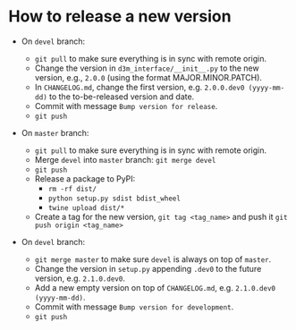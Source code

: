 # How to release a new version

* On `devel` branch:
  * `git pull` to make sure everything is in sync with remote origin.
  * Change the version in `d3m_interface/__init__.py` to the new version, e.g., `2.0.0` (using the format MAJOR.MINOR.PATCH).
  * In `CHANGELOG.md`, change the first version, e.g. `2.0.0.dev0 (yyyy-mm-dd)` to the to-be-released version and date.
  * Commit with message `Bump version for release`.
  * `git push`

* On `master` branch:
  * `git pull` to make sure everything is in sync with remote origin.
  * Merge `devel` into `master` branch: `git merge devel`
  * `git push`
  * Release a package to PyPI:
    * `rm -rf dist/`
    * `python setup.py sdist bdist_wheel`
    * `twine upload dist/*`
  * Create a tag for the new version, `git tag <tag_name>` and push it `git push origin <tag_name>`
  
* On `devel` branch:
  * `git merge master` to make sure `devel` is always on top of `master`.
  * Change the version in `setup.py` appending `.dev0` to the future version, e.g. `2.1.0.dev0`.
  * Add a new empty version on top of `CHANGELOG.md`, e.g. `2.1.0.dev0 (yyyy-mm-dd)`.
  * Commit with message `Bump version for development`.
  * `git push`
 